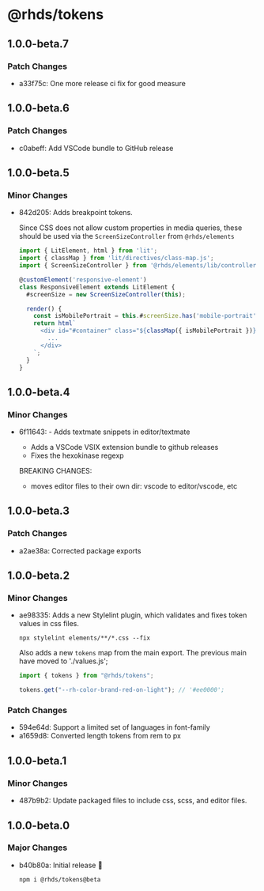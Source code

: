 # @rhds/tokens

## 1.0.0-beta.7

### Patch Changes

- a33f75c: One more release ci fix for good measure

## 1.0.0-beta.6

### Patch Changes

- c0abeff: Add VSCode bundle to GitHub release

## 1.0.0-beta.5

### Minor Changes

- 842d205: Adds breakpoint tokens.

  Since CSS does not allow custom properties in media queries, these should be used via the
  `ScreenSizeController` from `@rhds/elements`

  ```ts
  import { LitElement, html } from 'lit';
  import { classMap } from 'lit/directives/class-map.js';
  import { ScreenSizeController } from '@rhds/elements/lib/controllers/ScreenSizeController.js';

  @customElement('responsive-element')
  class ResponsiveElement extends LitElement {
    #screenSize = new ScreenSizeController(this);

    render() {
      const isMobilePortrait = this.#screenSize.has('mobile-portrait');
      return html`
        <div id="#container" class="${classMap({ isMobilePortrait })}">
          ...
        </div>
      `;
    }
  }
  ```

## 1.0.0-beta.4

### Minor Changes

- 6f11643: - Adds textmate snippets in editor/textmate

  - Adds a VSCode VSIX extension bundle to github releases
  - Fixes the hexokinase regexp

  BREAKING CHANGES:

  - moves editor files to their own dir: vscode to editor/vscode, etc

## 1.0.0-beta.3

### Patch Changes

- a2ae38a: Corrected package exports

## 1.0.0-beta.2

### Minor Changes

- ae98335: Adds a new Stylelint plugin, which validates and fixes token values in css files.

  ```
  npx stylelint elements/**/*.css --fix
  ```

  Also adds a new `tokens` map from the main export. The previous main have moved to './values.js';

  ```js
  import { tokens } from "@rhds/tokens";

  tokens.get("--rh-color-brand-red-on-light"); // '#ee0000';
  ```

### Patch Changes

- 594e64d: Support a limited set of languages in font-family
- a1659d8: Converted length tokens from rem to px

## 1.0.0-beta.1

### Minor Changes

- 487b9b2: Update packaged files to include css, scss, and editor files.

## 1.0.0-beta.0

### Major Changes

- b40b80a: Initial release 🎉

  ```sh
  npm i @rhds/tokens@beta
  ```
